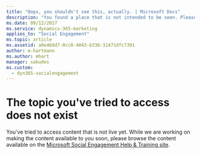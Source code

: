 ```yaml
---
title: "Oops, you shouldn't see this, actually. | Microsoft Docs"
description: "You found a place that is not intended to be seen. Please share your feedback how you ended up here so we can address it."
ms.date: 09/12/2017
ms.service: dynamics-365-marketing
applies_to: "Social Engagement"
ms.topic: article
ms.assetid: a0e468d7-0cc0-4043-b336-31471dfc7391
author: m-hartmann
ms.author: mhart
manager: sakudes
ms.custom:
  - dyn365-socialengagement
---
```

# The topic you've tried to access does not exist
You've tried to access content that is not live yet. While we are working on making the content available to you soon, please browse the content available on the [Microsoft Social Engagement Help & Training site](http://go.microsoft.com/fwlink/p/?LinkID=506601).

